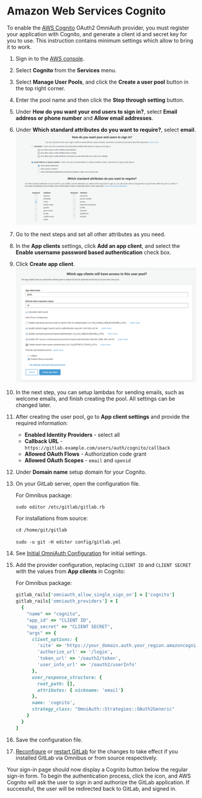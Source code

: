 # Amazon Web Services Cognito

To enable the [AWS Cognito](https://aws.amazon.com/cognito/) OAuth2 OmniAuth provider, you must register your application with Cognito, and generate a client id and secret key for you to use.
This instruction contains minimum settings which allow to bring it to work.

1. Sign in to the [AWS console](https://console.aws.amazon.com/console/home).

1. Select **Cognito** from the **Services** menu.

1. Select **Manage User Pools**, and click the **Create a user pool** button in the top right corner.

1. Enter the pool name and then click the **Step through setting** button.

1. Under **How do you want your end users to sign in?**, select **Email address or phone number** and **Allow email addresses**.
1. Under **Which standard attributes do you want to require?**, select **email**.
![Cognito app](img/cognito_app2.png)

1. Go to the next steps and set all other attributes as you need.

1. In the **App clients** settings, click **Add an app client**, and select the **Enable username password based authentication** check box. 
1. Click **Create app client**.
![Cognito app](img/cognito_app.png)

1. In the next step, you can setup lambdas for sending emails, such as welcome emails, and finish creating the pool. All settings can be changed later.

1. After creating the user pool, go to **App client settings** and provide the required information:

   - **Enabled Identity Providers** - select all
   - **Callback URL** - `https://gitlab.example.com/users/auth/cognito/callback`
   - **Allowed OAuth Flows** - Authorization code grant
   - **Allowed OAuth Scopes** - `email` and `openid`

1. Under **Domain name** setup domain for your Cognito.

1. On your GitLab server, open the configuration file.

   For Omnibus package:

   ```shell
   sudo editor /etc/gitlab/gitlab.rb
   ```

   For installations from source:

   ```shell
   cd /home/git/gitlab

   sudo -u git -H editor config/gitlab.yml
   ```

1. See [Initial OmniAuth Configuration](omniauth.md#initial-omniauth-configuration) for initial settings.

1. Add the provider configuration, replacing `CLIENT ID` and `CLIENT SECRET` with the values from **App clients** in Cognito:

   For Omnibus package:

   ```ruby
   gitlab_rails['omniauth_allow_single_sign_on'] = ['cognito']
   gitlab_rails['omniauth_providers'] = [
     {
       "name" => "cognito",
       "app_id" => "CLIENT ID",
       "app_secret" => "CLIENT SECRET",
       "args" => {
         client_options: {
           'site' => 'https://your_domain.auth.your_region.amazoncognito.com',
           'authorize_url' => '/login',
           'token_url' => '/oauth2/token',
           'user_info_url' => '/oauth2/userInfo'
         },
         user_response_structure: {
           root_path: [],
           attributes: { nickname: 'email'}
         },
         name: 'cognito',
         strategy_class: "OmniAuth::Strategies::OAuth2Generic"
       }
     }
   ]
   ```

1. Save the configuration file.

1. [Reconfigure][] or [restart GitLab][] for the changes to take effect if you
   installed GitLab via Omnibus or from source respectively.

Your sign-in page should now display a Cognito button below the regular sign-in form. To begin the authentication process, click the icon, and AWS Cognito will ask the user to sign in and authorize the GitLab application. If successful, the user will be redirected back to GitLab, and signed in.

[reconfigure]: ../administration/restart_gitlab.md#omnibus-gitlab-reconfigure
[restart GitLab]: ../administration/restart_gitlab.md#installations-from-source
